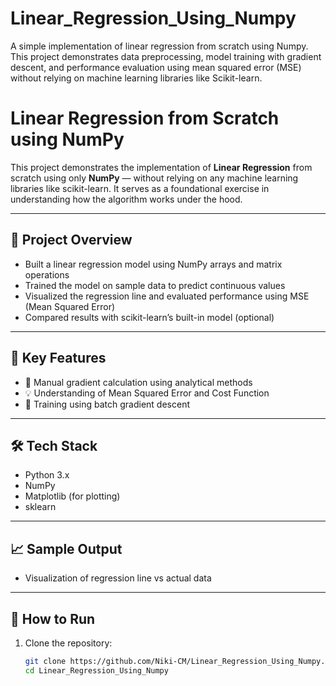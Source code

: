 # Linear_Regression_Using_Numpy
A simple implementation of linear regression from scratch using Numpy. This project demonstrates data preprocessing, model training with gradient descent, and performance evaluation using mean squared error (MSE) without relying on machine learning libraries like Scikit-learn.

# Linear Regression from Scratch using NumPy

This project demonstrates the implementation of **Linear Regression** from scratch using only **NumPy** — without relying on any machine learning libraries like scikit-learn. It serves as a foundational exercise in understanding how the algorithm works under the hood.

---

## 📌 Project Overview

- Built a linear regression model using NumPy arrays and matrix operations
- Trained the model on sample data to predict continuous values
- Visualized the regression line and evaluated performance using MSE (Mean Squared Error)
- Compared results with scikit-learn’s built-in model (optional)

---

## 🔧 Key Features

- 📏 Manual gradient calculation using analytical methods
- 💡 Understanding of Mean Squared Error and Cost Function
- 🔁 Training using batch gradient descent

---

## 🛠️ Tech Stack

- Python 3.x
- NumPy
- Matplotlib (for plotting)
- sklearn

---

## 📈 Sample Output

- Visualization of regression line vs actual data
---

## 🚀 How to Run

1. Clone the repository:
   ```bash
   git clone https://github.com/Niki-CM/Linear_Regression_Using_Numpy.git
   cd Linear_Regression_Using_Numpy

